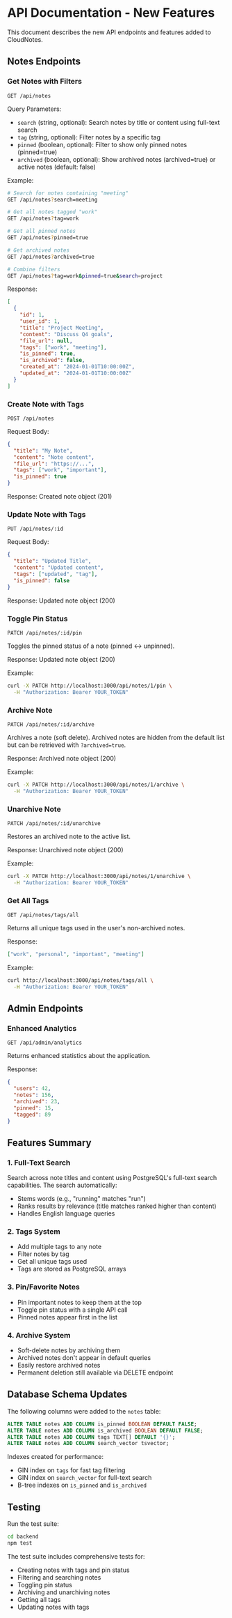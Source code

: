 # API Documentation - New Features

This document describes the new API endpoints and features added to CloudNotes.

## Notes Endpoints

### Get Notes with Filters
`GET /api/notes`

Query Parameters:
- `search` (string, optional): Search notes by title or content using full-text search
- `tag` (string, optional): Filter notes by a specific tag
- `pinned` (boolean, optional): Filter to show only pinned notes (pinned=true)
- `archived` (boolean, optional): Show archived notes (archived=true) or active notes (default: false)

Example:
```bash
# Search for notes containing "meeting"
GET /api/notes?search=meeting

# Get all notes tagged "work"
GET /api/notes?tag=work

# Get all pinned notes
GET /api/notes?pinned=true

# Get archived notes
GET /api/notes?archived=true

# Combine filters
GET /api/notes?tag=work&pinned=true&search=project
```

Response:
```json
[
  {
    "id": 1,
    "user_id": 1,
    "title": "Project Meeting",
    "content": "Discuss Q4 goals",
    "file_url": null,
    "tags": ["work", "meeting"],
    "is_pinned": true,
    "is_archived": false,
    "created_at": "2024-01-01T10:00:00Z",
    "updated_at": "2024-01-01T10:00:00Z"
  }
]
```

### Create Note with Tags
`POST /api/notes`

Request Body:
```json
{
  "title": "My Note",
  "content": "Note content",
  "file_url": "https://...",
  "tags": ["work", "important"],
  "is_pinned": true
}
```

Response: Created note object (201)

### Update Note with Tags
`PUT /api/notes/:id`

Request Body:
```json
{
  "title": "Updated Title",
  "content": "Updated content",
  "tags": ["updated", "tag"],
  "is_pinned": false
}
```

Response: Updated note object (200)

### Toggle Pin Status
`PATCH /api/notes/:id/pin`

Toggles the pinned status of a note (pinned ↔ unpinned).

Response: Updated note object (200)

Example:
```bash
curl -X PATCH http://localhost:3000/api/notes/1/pin \
  -H "Authorization: Bearer YOUR_TOKEN"
```

### Archive Note
`PATCH /api/notes/:id/archive`

Archives a note (soft delete). Archived notes are hidden from the default list but can be retrieved with `?archived=true`.

Response: Archived note object (200)

Example:
```bash
curl -X PATCH http://localhost:3000/api/notes/1/archive \
  -H "Authorization: Bearer YOUR_TOKEN"
```

### Unarchive Note
`PATCH /api/notes/:id/unarchive`

Restores an archived note to the active list.

Response: Unarchived note object (200)

Example:
```bash
curl -X PATCH http://localhost:3000/api/notes/1/unarchive \
  -H "Authorization: Bearer YOUR_TOKEN"
```

### Get All Tags
`GET /api/notes/tags/all`

Returns all unique tags used in the user's non-archived notes.

Response:
```json
["work", "personal", "important", "meeting"]
```

Example:
```bash
curl http://localhost:3000/api/notes/tags/all \
  -H "Authorization: Bearer YOUR_TOKEN"
```

## Admin Endpoints

### Enhanced Analytics
`GET /api/admin/analytics`

Returns enhanced statistics about the application.

Response:
```json
{
  "users": 42,
  "notes": 156,
  "archived": 23,
  "pinned": 15,
  "tagged": 89
}
```

## Features Summary

### 1. Full-Text Search
Search across note titles and content using PostgreSQL's full-text search capabilities. The search automatically:
- Stems words (e.g., "running" matches "run")
- Ranks results by relevance (title matches ranked higher than content)
- Handles English language queries

### 2. Tags System
- Add multiple tags to any note
- Filter notes by tag
- Get all unique tags used
- Tags are stored as PostgreSQL arrays

### 3. Pin/Favorite Notes
- Pin important notes to keep them at the top
- Toggle pin status with a single API call
- Pinned notes appear first in the list

### 4. Archive System
- Soft-delete notes by archiving them
- Archived notes don't appear in default queries
- Easily restore archived notes
- Permanent deletion still available via DELETE endpoint

## Database Schema Updates

The following columns were added to the `notes` table:

```sql
ALTER TABLE notes ADD COLUMN is_pinned BOOLEAN DEFAULT FALSE;
ALTER TABLE notes ADD COLUMN is_archived BOOLEAN DEFAULT FALSE;
ALTER TABLE notes ADD COLUMN tags TEXT[] DEFAULT '{}';
ALTER TABLE notes ADD COLUMN search_vector tsvector;
```

Indexes created for performance:
- GIN index on `tags` for fast tag filtering
- GIN index on `search_vector` for full-text search
- B-tree indexes on `is_pinned` and `is_archived`

## Testing

Run the test suite:
```bash
cd backend
npm test
```

The test suite includes comprehensive tests for:
- Creating notes with tags and pin status
- Filtering and searching notes
- Toggling pin status
- Archiving and unarchiving notes
- Getting all tags
- Updating notes with tags
